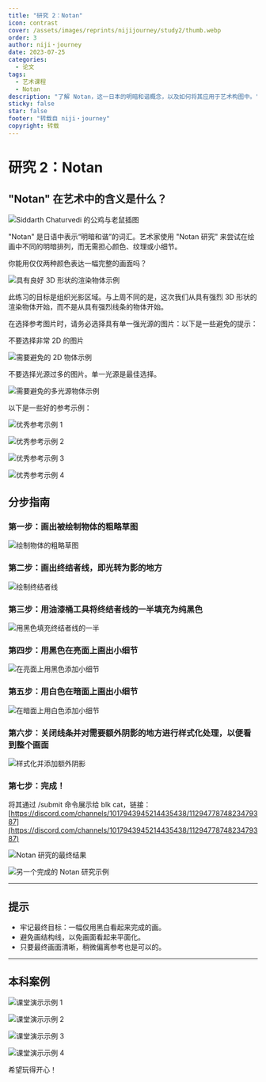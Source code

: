 ```yaml
---
title: "研究 2：Notan"
icon: contrast
cover: /assets/images/reprints/nijijourney/study2/thumb.webp
order: 3
author: niji・journey
date: 2023-07-25
categories:
  - 论文
tags:
  - 艺术课程
  - Notan
description: "了解 Notan，这一日本的明暗和谐概念，以及如何将其应用于艺术构图中。"
sticky: false
star: false
footer: "转载自 niji・journey"
copyright: 转载
---
```


# 研究 2：Notan

## "Notan" 在艺术中的含义是什么？

![Siddarth Chaturvedi 的公鸡与老鼠插图](/assets/images/reprints/nijijourney/study2/f7577f87-812e-46b6-83ff-98a24eb59a3e.jpeg)

"Notan" 是日语中表示“明暗和谐”的词汇。艺术家使用 "Notan 研究" 来尝试在绘画中不同的明暗排列，而无需担心颜色、纹理或小细节。

你能用仅仅两种颜色表达一幅完整的画面吗？

![具有良好 3D 形状的渲染物体示例](/assets/images/reprints/nijijourney/study2/5ba21de5-8f85-4fb3-a82a-e7285b167a57.jpeg)

此练习的目标是组织光影区域。与上周不同的是，这次我们从具有强烈 3D 形状的渲染物体开始，而不是从具有强烈线条的物体开始。

在选择参考图片时，请务必选择具有单一强光源的图片：以下是一些避免的提示：

不要选择非常 2D 的图片

![需要避免的 2D 物体示例](/assets/images/reprints/nijijourney/study2/64752e7c-982b-4511-81f0-7ceb6572ad41.jpeg)

不要选择光源过多的图片。单一光源是最佳选择。

![需要避免的多光源物体示例](/assets/images/reprints/nijijourney/study2/87fd6e6d-eb63-438d-aed3-a2f6f83704e0.jpeg)

以下是一些好的参考示例：

![优秀参考示例 1](/assets/images/reprints/nijijourney/study2/50a4c7c7-ba0e-4589-9787-0536767f164b.jpeg)

![优秀参考示例 2](/assets/images/reprints/nijijourney/study2/b785175d-589f-4230-a278-8bb851a439f9.jpeg)

![优秀参考示例 3](/assets/images/reprints/nijijourney/study2/103aad7f-459d-440c-829c-982ee0410478.jpeg)

![优秀参考示例 4](/assets/images/reprints/nijijourney/study2/c571da90-3739-48a2-82ae-5455b24d34fa.jpeg)

## 分步指南

### 第一步：画出被绘制物体的粗略草图

![绘制物体的粗略草图](/assets/images/reprints/nijijourney/study2/63027211-fe2d-48ee-a203-8b7a9e479488.jpeg)

### 第二步：画出终结者线，即光转为影的地方

![绘制终结者线](/assets/images/reprints/nijijourney/study2/e7251e51-bc29-4835-8d08-83ba1841237f.jpeg)

### 第三步：用油漆桶工具将终结者线的一半填充为纯黑色

![用黑色填充终结者线的一半](/assets/images/reprints/nijijourney/study2/a36e7f9c-811e-4d7a-a7d0-dd7a10c1f424.jpeg)

### 第四步：用黑色在亮面上画出小细节

![在亮面上用黑色添加小细节](/assets/images/reprints/nijijourney/study2/9792f98a-46a1-457e-939f-dbbc49042539.jpeg)

### 第五步：用白色在暗面上画出小细节

![在暗面上用白色添加小细节](/assets/images/reprints/nijijourney/study2/70fa2665-fc04-4ad1-80f9-aaa9f0202a34.jpeg)

### 第六步：关闭线条并对需要额外阴影的地方进行样式化处理，以便看到整个画面

![样式化并添加额外阴影](/assets/images/reprints/nijijourney/study2/c6b43f83-66c5-42ea-a0e1-38b384bfe76a.jpeg)

### 第七步：完成！

将其通过 /submit 命令展示给 blk cat，链接：[https://discord.com/channels/1017943945214435438/1129477874823479387](https://discord.com/channels/1017943945214435438/1129477874823479387)

![Notan 研究的最终结果](/assets/images/reprints/nijijourney/study2/40203fa1-5bca-47e4-ba40-78c46a126237.jpeg)

![另一个完成的 Notan 研究示例](/assets/images/reprints/nijijourney/study2/97bb0469-f39c-416f-a9f3-2ea29111a727.jpeg)

---

## 提示

- 牢记最终目标：一幅仅用黑白看起来完成的画。
- 避免画结构线，以免画面看起来平面化。
- 只要最终画面清晰，稍微偏离参考也是可以的。

---

## 本科案例

![课堂演示示例 1](/assets/images/reprints/nijijourney/study2/ebbbfa7f-9ef3-4dfd-bd64-b8df195db17d.jpeg)

![课堂演示示例 2](/assets/images/reprints/nijijourney/study2/e2b54623-8150-40e7-95a5-29e2e1db8159.jpeg)

![课堂演示示例 3](/assets/images/reprints/nijijourney/study2/a9930cd6-c31f-404c-b2d5-7fcc52810b86.jpeg)

![课堂演示示例 4](/assets/images/reprints/nijijourney/study2/632a45d0-4782-48da-9d90-3787fb74ea5f.jpeg)

希望玩得开心！
